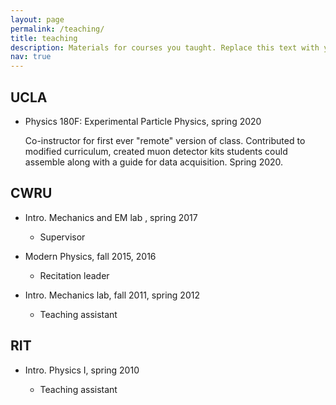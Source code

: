 ```yaml
---
layout: page
permalink: /teaching/
title: teaching
description: Materials for courses you taught. Replace this text with your description.
nav: true
---
```


UCLA
----

- Physics 180F: Experimental Particle Physics, spring 2020

    Co-instructor for first ever "remote" version of class. Contributed
    to modified curriculum, created muon detector kits students could
    assemble along with a guide for data acquisition. Spring 2020.

CWRU
----

- Intro. Mechanics and EM lab , spring 2017

  - Supervisor

- Modern Physics, fall 2015, 2016

  - Recitation leader

- Intro. Mechanics lab, fall 2011, spring 2012

  - Teaching assistant

RIT
---

- Intro. Physics I, spring 2010

  - Teaching assistant
